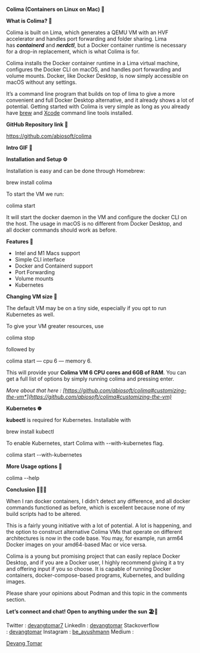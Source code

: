 ﻿**Colima (Containers on Linux on Mac) 🐳**

**What is Colima? 🤔**

Colima is built on Lima, which generates a QEMU VM with an HVF accelerator and handles port forwarding and folder sharing. Lima has ***containerd*** and ***nerdctl***, but a Docker container runtime is necessary for a drop-in replacement, which is what Colima is for.

Colima installs the Docker container runtime in a Lima virtual machine, configures the Docker CLI on macOS, and handles port forwarding and volume mounts. Docker, like Docker Desktop, is now simply accessible on macOS without any settings.

It’s a command line program that builds on top of lima to give a more convenient and full Docker Desktop alternative, and it already shows a lot of potential. Getting started with Colima is very simple as long as you already have [brew](https://brew.sh/) and [Xcode](https://developer.apple.com/xcode/) command line tools installed.

**GitHub Repository link 🔐**

<https://github.com/abiosoft/colima>

**Intro GIF 📌**

**Installation and Setup ⚙️**

Installation is easy and can be done through Homebrew:

brew install colima

To start the VM we run:

colima start


It will start the docker daemon in the VM and configure the docker CLI on the host. The usage in macOS is no different from Docker Desktop, and all docker commands should work as before.

**Features 💯**

- Intel and M1 Macs support
- Simple CLI interface
- Docker and Containerd support
- Port Forwarding
- Volume mounts
- Kubernetes

**Changing VM size 🛐**

The default VM may be on a tiny side, especially if you opt to run Kubernetes as well.

To give your VM greater resources, use

colima stop

followed by

colima start — cpu 6 — memory 6.

This will provide your **Colima VM 6 CPU cores and 6GB of RAM**. You can get a full list of options by simply running colima and pressing enter.

*More about that here : [https://github.com/abiosoft/colima#customizing-the-vm*](https://github.com/abiosoft/colima#customizing-the-vm)*

**Kubernetes ☸️**

**kubectl** is required for Kubernetes. Installable with

brew install kubectl

To enable Kubernetes, start Colima with --with-kubernetes flag.

colima start --with-kubernetes

**More Usage options 📜**

colima --help

**Conclusion 💁🏻‍♂️**

When I ran docker containers, I didn’t detect any difference, and all docker commands functioned as before, which is excellent because none of my build scripts had to be altered.

This is a fairly young initiative with a lot of potential. A lot is happening, and the option to construct alternative Colima VMs that operate on different architectures is now in the code base. You may, for example, run arm64 Docker images on your amd64-based Mac or vice versa.

Colima is a young but promising project that can easily replace Docker Desktop, and if you are a Docker user, I highly recommend giving it a try and offering input if you so choose. It is capable of running Docker containers, docker-compose-based programs, Kubernetes, and building images.

Please share your opinions about Podman and this topic in the comments section.

**Let’s connect and chat! Open to anything under the sun 🏖️🍹**

Twitter : [devangtomar7](https://twitter.com/devangtomar7)
LinkedIn : [devangtomar](https://www.linkedin.com/in/devangtomar)
Stackoverflow : [devangtomar](https://stackoverflow.com/users/8198097/devangtomar)
Instagram : [be_ayushmann](https://instagram.com/be_ayushmann)
Medium :

[Devang Tomar](https://devangtomar.medium.com/)

